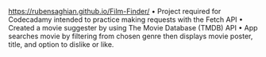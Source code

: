 https://rubensaghian.github.io/Film-Finder/
• Project required for Codecadamy intended to practice making requests with the Fetch API
• Created a movie suggester by using The Movie Database (TMDB) API
• App searches movie by filtering from chosen genre then displays movie poster, title, and option to
  dislike or like.
